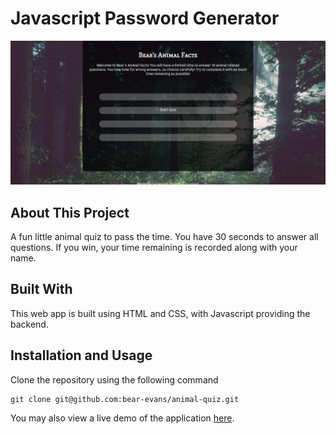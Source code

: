 # Javascript Password Generator

![screenshot](https://raw.githubusercontent.com/bear-evans/animal-quiz/main/assets/Screenshot.jpg)

## About This Project

A fun little animal quiz to pass the time. You have 30 seconds to answer all questions. If you win, your time remaining is recorded along with your name.

## Built With

This web app is built using HTML and CSS, with Javascript providing the backend.

## Installation and Usage

Clone the repository using the following command

```
git clone git@github.com:bear-evans/animal-quiz.git
```

You may also view a live demo of the application [here](https://bear-evans.github.io/animal-quiz/).
